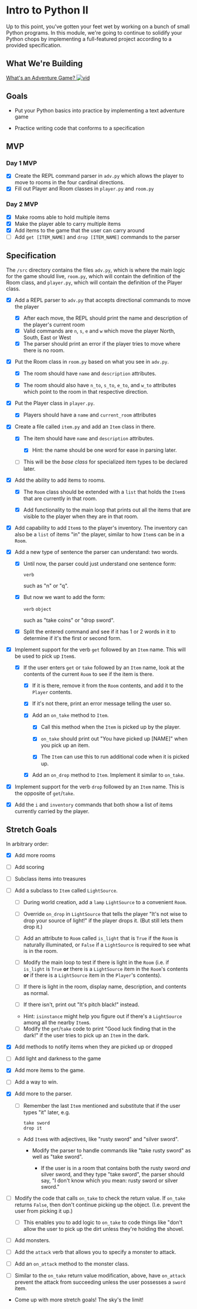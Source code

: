 # Intro to Python II

Up to this point, you've gotten your feet wet by working on a bunch of small Python programs. In this module, we're going to continue to solidify your Python chops by implementing a full-featured project according to a provided specification.


## What We're Building
[What's an Adventure Game? ![vid](https://tk-assets.lambdaschool.com/7928cdb4-b8a3-45a6-b231-5b9d1fc1e002_ScreenShot2019-03-22at5.47.28PM.png)](https://youtu.be/WaZccFqJUT8)


## Goals

* Put your Python basics into practice by implementing a text adventure game

* Practice writing code that conforms to a specification


## MVP

### Day 1 MVP

* [X] Create the REPL command parser in `adv.py` which allows the player to move to rooms
  in the four cardinal directions.
* [X] Fill out Player and Room classes in `player.py` and `room.py`

### Day 2 MVP

* [X] Make rooms able to hold multiple items
* [X] Make the player able to carry multiple items
* [X] Add items to the game that the user can carry around
* [ ] Add `get [ITEM_NAME]` and `drop [ITEM_NAME]` commands to the parser

## Specification

The `/src` directory contains the files `adv.py`, which is where the main logic for the game should live, `room.py`, which will contain the definition of the Room class, and `player.py`, which will contain the definition of the Player class.


* [X] Add a REPL parser to `adv.py` that accepts directional commands to move the player
  * [X] After each move, the REPL should print the name and description of the player's current room
  * [X] Valid commands are `n`, `s`, `e` and `w` which move the player North, South, East or West
  * [X] The parser should print an error if the player tries to move where there is no room.

* [X] Put the Room class in `room.py` based on what you see in `adv.py`.

  * [X] The room should have `name` and `description` attributes.

  * [X] The room should also have `n_to`, `s_to`, `e_to`, and `w_to` attributes
    which point to the room in that respective direction.

* [X] Put the Player class in `player.py`.
  * [X] Players should have a `name` and `current_room` attributes


* [X] Create a file called `item.py` and add an `Item` class in there.

  * [X] The item should have `name` and `description` attributes.

     * [X] Hint: the name should be one word for ease in parsing later.

  * [ ] This will be the _base class_ for specialized item types to be declared
    later.

* [X] Add the ability to add items to rooms.

  * [X] The `Room` class should be extended with a `list` that holds the `Item`s
    that are currently in that room.

  * [X] Add functionality to the main loop that prints out all the items that are
    visible to the player when they are in that room.

* [X] Add capability to add `Item`s to the player's inventory. The inventory can
  also be a `list` of items "in" the player, similar to how `Item`s can be in a
  `Room`.

* [X] Add a new type of sentence the parser can understand: two words.

  * [X] Until now, the parser could just understand one sentence form:

     `verb`

    such as "n" or "q".

  * [X] But now we want to add the form:

    `verb` `object`

    such as "take coins" or "drop sword".

  * [X] Split the entered command and see if it has 1 or 2 words in it to determine
    if it's the first or second form.

* [X] Implement support for the verb `get` followed by an `Item` name. This will be
  used to pick up `Item`s.

  * [X] If the user enters `get` or `take` followed by an `Item` name, look at the
    contents of the current `Room` to see if the item is there.

     * [X] If it is there, remove it from the `Room` contents, and add it to the
       `Player` contents.

     * [X] If it's not there, print an error message telling the user so.

     * [X] Add an `on_take` method to `Item`.

        * [X] Call this method when the `Item` is picked up by the player.

        * [X] `on_take` should print out "You have picked up [NAME]" when you pick up an item.

        * [X] The `Item` can use this to run additional code when it is picked up.

     * [X] Add an `on_drop` method to `Item`. Implement it similar to `on_take`.

* [X] Implement support for the verb `drop` followed by an `Item` name. This is the
  opposite of `get`/`take`.

* [X] Add the `i` and `inventory` commands that both show a list of items currently
  carried by the player.


## Stretch Goals

In arbitrary order:

* [X] Add more rooms

* [ ] Add scoring

* [ ] Subclass items into treasures

* [ ] Add a subclass to `Item` called `LightSource`.

  * [ ] During world creation, add a `lamp` `LightSource` to a convenient `Room`.

  * [ ] Override `on_drop` in `LightSource` that tells the player "It's not wise to
  drop your source of light!" if the player drops it. (But still lets them drop
  it.)

  * [ ] Add an attribute to `Room` called `is_light` that is `True` if the `Room` is
  naturally illuminated, or `False` if a `LightSource` is required to see what
  is in the room.

  * [ ] Modify the main loop to test if there is light in the `Room` (i.e. if
    `is_light` is `True` **or** there is a `LightSource` item in the `Room`'s
    contents **or** if there is a `LightSource` item in the `Player`'s contents).

  * [ ] If there is light in the room, display name, description, and contents as
    normal.

  * [ ] If there isn't, print out "It's pitch black!" instead.

  * Hint: `isinstance` might help you figure out if there's a `LightSource`
    among all the nearby `Item`s.

  * [ ] Modify the `get`/`take` code to print "Good luck finding that in the dark!" if
  the user tries to pick up an `Item` in the dark.

* [X] Add methods to notify items when they are picked up or dropped

* [ ] Add light and darkness to the game

* [X] Add more items to the game.

* [ ] Add a way to win.

* [X] Add more to the parser.

  * [ ] Remember the last `Item` mentioned and substitute that if the user types
    "it" later, e.g.

    ```
    take sword
    drop it
    ```

  * Add `Item`s with adjectives, like "rusty sword" and "silver sword".

    * Modify the parser to handle commands like "take rusty sword" as well as
      "take sword".

      * If the user is in a room that contains both the rusty sword _and_ silver
        sword, and they type "take sword", the parser should say, "I don't know
        which you mean: rusty sword or silver sword."

* [ ] Modify the code that calls `on_take` to check the return value. If `on_take`
  returns `False`, then don't continue picking up the object. (I.e. prevent the
  user from picking it up.)

  * [ ] This enables you to add logic to `on_take` to code things like "don't allow
    the user to pick up the dirt unless they're holding the shovel.

* [ ] Add monsters.

* [ ] Add the `attack` verb that allows you to specify a monster to attack.

* [ ] Add an `on_attack` method to the monster class.

* [ ] Similar to the `on_take` return value modification, above, have `on_attack`
  prevent the attack from succeeding unless the user possesses a `sword` item.

* Come up with more stretch goals! The sky's the limit!
